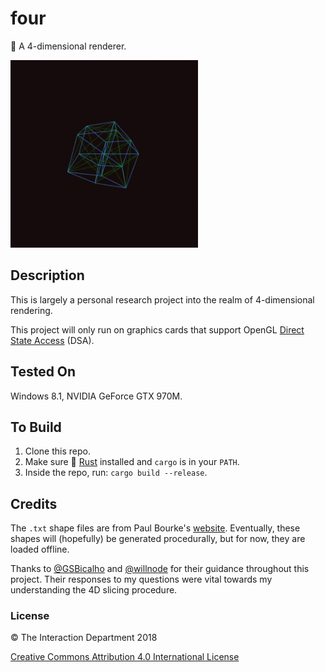 # four
💎 A 4-dimensional renderer.

<p>
  <img src="https://github.com/mwalczyk/four/blob/master/screenshots/screenshot.gif" alt="screenshot" width="300" height="auto"/>
</p>

## Description
This is largely a personal research project into the realm of 4-dimensional rendering.

This project will only run on graphics cards that support OpenGL [Direct State Access](https://www.khronos.org/opengl/wiki/Direct_State_Access) (DSA).

## Tested On
Windows 8.1, NVIDIA GeForce GTX 970M.

## To Build
1. Clone this repo.
2. Make sure 🦀 [Rust](https://www.rust-lang.org/en-US/) installed and `cargo` is in your `PATH`.
3. Inside the repo, run: `cargo build --release`.

## Credits
The `.txt` shape files are from Paul Bourke's [website](http://paulbourke.net/geometry/hyperspace/). Eventually, these shapes will (hopefully) be generated procedurally, but for now, they are loaded offline. 

Thanks to [@GSBicalho](https://github.com/GSBicalho) and [@willnode](https://github.com/willnode) for their guidance throughout this project. Their responses to my questions were vital towards my understanding the 4D slicing procedure. 

### License

:copyright: The Interaction Department 2018

[Creative Commons Attribution 4.0 International License](https://creativecommons.org/licenses/by/4.0/)
